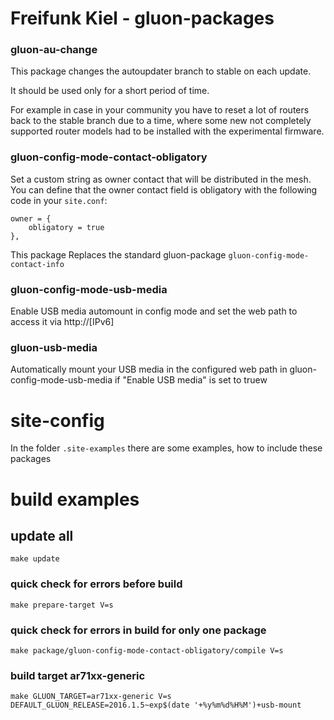 Freifunk Kiel - gluon-packages
============================

### gluon-au-change

This package changes the autoupdater branch to stable on each update.

It should be used only for a short period of time. 

For example in case in your community you have to reset a lot of routers
back to the stable branch due to a time, where some new not completely supported
router models had to be installed with the experimental firmware.

### gluon-config-mode-contact-obligatory

Set a custom string as owner contact that will be distributed in the mesh. 
You can define that the owner contact field is obligatory with the following 
code in your `site.conf`:

    owner = {
        obligatory = true
    },

This package Replaces the standard gluon-package `gluon-config-mode-contact-info`

### gluon-config-mode-usb-media

Enable USB media automount in config mode and set the 
web path to access it via http://[IPv6]

### gluon-usb-media

Automatically mount your USB media in the configured web path
in gluon-config-mode-usb-media if "Enable USB media" is set to truew

# site-config

In the folder `.site-examples` there are some examples, how to include these packages

# build examples

## update all

    make update

### quick check for errors before build

    make prepare-target V=s

### quick check for errors in build for only one package

    make package/gluon-config-mode-contact-obligatory/compile V=s

### build  target ar71xx-generic

    make GLUON_TARGET=ar71xx-generic V=s DEFAULT_GLUON_RELEASE=2016.1.5~exp$(date '+%y%m%d%H%M')+usb-mount          
